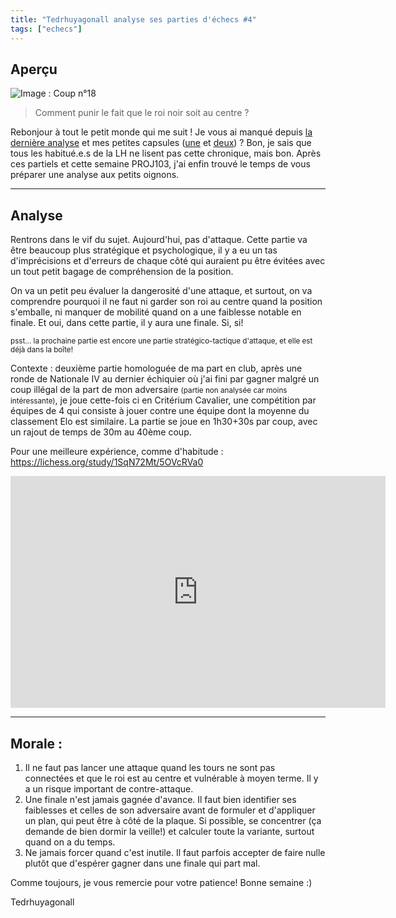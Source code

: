 ```yaml
---
title: "Tedrhuyagonall analyse ses parties d'échecs #4"
tags: ["echecs"]
---
```


## Aperçu

![Image : Coup n°18](https://lichess1.org/export/fen.gif?fen=r3k2r%2F1p3p2%2F2pnpq1p%2Fp2nNbp1%2FP2P4%2F1BP5%2F1P2NPPP%2F2QRR1K1+w+kq+-+0+19&color=white&lastMove=g7g5&variant=standard&theme=brown&piece=cburnett)
> Comment punir le fait que le roi noir soit au centre ?

Rebonjour à tout le petit monde qui me suit ! Je vous ai manqué depuis [la dernière analyse](https://lh.rezel.net/LH19/fr/echecs/) et mes petites capsules ([une](https://lh.rezel.net/LH20/fr/echecs/) et [deux](https://lh.rezel.net/LH21/fr/echecs/)) ? Bon, je sais que tous les habitué.e.s de la LH ne lisent pas cette chronique, mais bon. Après ces partiels et cette semaine PROJ103, j'ai enfin trouvé le temps de vous préparer une analyse aux petits oignons.

----

## Analyse

Rentrons dans le vif du sujet. Aujourd'hui, pas d'attaque. Cette partie va être beaucoup plus stratégique et psychologique, il y a eu un tas d'imprécisions et d'erreurs de chaque côté qui auraient pu être évitées avec un tout petit bagage de compréhension de la position.

On va un petit peu évaluer la dangerosité d'une attaque, et surtout, on va comprendre pourquoi il ne faut ni garder son roi au centre quand la position s'emballe, ni manquer de mobilité quand on a une faiblesse notable en finale. Et oui, dans cette partie, il y aura une finale. Si, si!

<small>psst... la prochaine partie est encore une partie stratégico-tactique d'attaque, et elle est déjà dans la boîte!</small>

Contexte : deuxième partie homologuée de ma part en club, après une ronde de Nationale IV au dernier échiquier où j'ai fini par gagner malgré un coup illégal de la part de mon adversaire <small>(partie non analysée car moins intéressante)</small>, je joue cette-fois ci en Critérium Cavalier, une compétition par équipes de 4 qui consiste à jouer contre une équipe dont la moyenne du classement Elo est similaire. La partie se joue en 1h30+30s par coup, avec un rajout de temps de 30m au 40ème coup.

Pour une meilleure expérience, comme d'habitude : 
https://lichess.org/study/1SqN72Mt/5OVcRVa0

<iframe width="600" height="371" src="https://lichess.org/study/embed/1SqN72Mt/5OVcRVa0" frameborder=0></iframe>

----

## Morale : 

1. Il ne faut pas lancer une attaque quand les tours ne sont pas connectées et que le roi est au centre et vulnérable à moyen terme. Il y a un risque important de contre-attaque.
2. Une finale n'est jamais gagnée d'avance. Il faut bien identifier ses faiblesses et celles de son adversaire avant de formuler et d'appliquer un plan, qui peut être à côté de la plaque. Si possible, se concentrer (ça demande de bien dormir la veille!) et calculer toute la variante, surtout quand on a du temps.
3. Ne jamais forcer quand c'est inutile. Il faut parfois accepter de faire nulle plutôt que d'espérer gagner dans une finale qui part mal.

Comme toujours, je vous remercie pour votre patience! Bonne semaine :)

Tedrhuyagonall